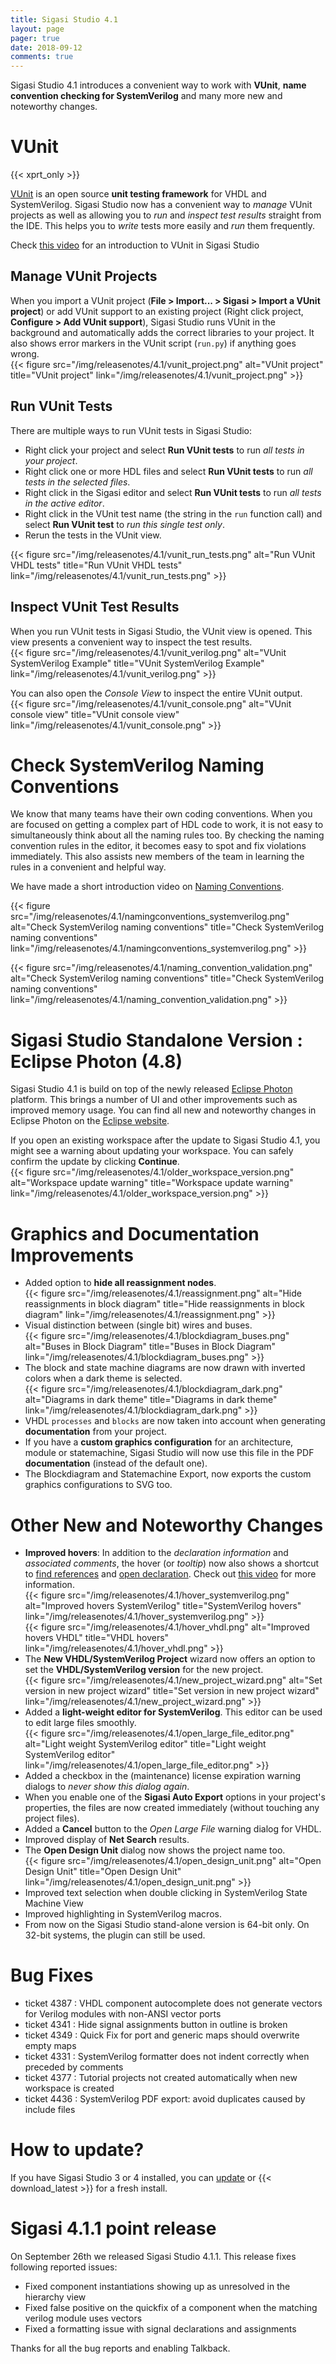 ```yaml
---
title: Sigasi Studio 4.1
layout: page
pager: true
date: 2018-09-12
comments: true
---
```

Sigasi Studio 4.1 introduces a convenient way to work with **VUnit**, **name convention checking for SystemVerilog** and many more new and noteworthy changes.

# VUnit
{{< xprt_only >}}

[VUnit](https://vunit.github.io/) is an open source **unit testing framework** for VHDL and SystemVerilog. 
Sigasi Studio now has a convenient way to *manage* VUnit projects as well as allowing you to *run* and *inspect test results* straight from the IDE. This helps you to *write* tests more easily and *run* them frequently.

Check [this video](/screencasts/vunit) for an introduction to VUnit in Sigasi Studio

## Manage VUnit Projects

When you import a VUnit project (**File > Import... > Sigasi > Import a VUnit project**) or add VUnit support to an existing project (Right click project, **Configure > Add VUnit support**), Sigasi Studio runs VUnit in the background and automatically adds the correct libraries to your project. It also shows error markers in the VUnit script (`run.py`) if anything goes wrong.  
{{< figure src="/img/releasenotes/4.1/vunit_project.png" alt="VUnit project" title="VUnit project" link="/img/releasenotes/4.1/vunit_project.png" >}}

## Run VUnit Tests

There are multiple ways to run VUnit tests in Sigasi Studio:

* Right click your project and select **Run VUnit tests** to run *all tests in your project*.
* Right click one or more HDL files and select **Run VUnit tests** to run *all tests in the selected files*.
* Right click in the Sigasi editor and select **Run VUnit tests** to run *all tests in the active editor*.
* Right click in the VUnit test name (the string in the `run` function call) and select **Run VUnit test** to *run this single test only*.
* Rerun the tests in the VUnit view.

{{< figure src="/img/releasenotes/4.1/vunit_run_tests.png" alt="Run VUnit VHDL tests" title="Run VUnit VHDL tests" link="/img/releasenotes/4.1/vunit_run_tests.png" >}}

## Inspect VUnit Test Results

When you run VUnit tests in Sigasi Studio, the VUnit view is opened. This view presents a convenient way to inspect the test results.  
{{< figure src="/img/releasenotes/4.1/vunit_verilog.png" alt="VUnit SystemVerilog Example" title="VUnit SystemVerilog Example" link="/img/releasenotes/4.1/vunit_verilog.png" >}}

You can also open the *Console View* to inspect the entire VUnit output.  
{{< figure src="/img/releasenotes/4.1/vunit_console.png" alt="VUnit console view" title="VUnit console view" link="/img/releasenotes/4.1/vunit_console.png" >}}

# Check SystemVerilog Naming Conventions

We know that many teams have their own coding conventions. When you are focused on getting a complex part of HDL code to work, it is not easy to simultaneously think about all the naming rules too. By checking the naming convention rules in the editor, it becomes easy to spot and fix violations immediately. This also assists new members of the team in learning the rules in a convenient and helpful way.

We have made a short introduction video on [Naming Conventions](/screencasts/naming-conventions).

{{< figure src="/img/releasenotes/4.1/namingconventions_systemverilog.png" alt="Check SystemVerilog naming conventions" title="Check SystemVerilog naming conventions" link="/img/releasenotes/4.1/namingconventions_systemverilog.png" >}}

{{< figure src="/img/releasenotes/4.1/naming_convention_validation.png" alt="Check SystemVerilog naming conventions" title="Check SystemVerilog naming conventions" link="/img/releasenotes/4.1/naming_convention_validation.png" >}}

# Sigasi Studio Standalone Version : Eclipse Photon (4.8)

Sigasi Studio 4.1 is build on top of the newly released [Eclipse Photon](https://eclipse.org/photon/) platform. This brings a number of UI and other improvements such as improved memory usage. You can find all new and noteworthy changes in Eclipse Photon on the [Eclipse website](http://www.eclipse.org/eclipse/news/4.8/).

If you open an existing workspace after the update to Sigasi Studio 4.1, you might see a warning about updating your workspace. You can safely confirm the update by clicking **Continue**.  
{{< figure src="/img/releasenotes/4.1/older_workspace_version.png" alt="Workspace update warning" title="Workspace update warning" link="/img/releasenotes/4.1/older_workspace_version.png" >}}  

# Graphics and Documentation Improvements

* Added option to **hide all reassignment nodes**.  
{{< figure src="/img/releasenotes/4.1/reassignment.png" alt="Hide reassignments in block diagram" title="Hide reassignments in block diagram" link="/img/releasenotes/4.1/reassignment.png" >}}
* Visual distinction between (single bit) wires and buses.  
{{< figure src="/img/releasenotes/4.1/blockdiagram_buses.png" alt="Buses in Block Diagram" title="Buses in Block Diagram" link="/img/releasenotes/4.1/blockdiagram_buses.png" >}} 
* The block and state machine diagrams are now drawn with inverted colors when a dark theme is selected.  
{{< figure src="/img/releasenotes/4.1/blockdiagram_dark.png" alt="Diagrams in dark theme" title="Diagrams in dark theme" link="/img/releasenotes/4.1/blockdiagram_dark.png" >}}
* VHDL `processes` and `blocks` are now taken into account when generating **documentation** from your project.
* If you have a **custom graphics configuration** for an architecture, module or statemachine, Sigasi Studio will now use this file in the PDF **documentation** (instead of the default one).
* The Blockdiagram and Statemachine Export, now exports the custom graphics configurations to SVG too.

# Other New and Noteworthy Changes

* **Improved hovers**: In addition to the *declaration information* and *associated comments*, the hover (or *tooltip*) now also shows a shortcut to [find references](/manual/editor#find-references) and [open declaration](/manual/editor#open-declaration-and-hyperlinks). Check out [this video](/screencasts/hovers) for more information.  
{{< figure src="/img/releasenotes/4.1/hover_systemverilog.png" alt="Improved hovers SystemVerilog" title="SystemVerilog hovers" link="/img/releasenotes/4.1/hover_systemverilog.png" >}}  
{{< figure src="/img/releasenotes/4.1/hover_vhdl.png" alt="Improved hovers VHDL" title="VHDL hovers" link="/img/releasenotes/4.1/hover_vhdl.png" >}}
* The **New VHDL/SystemVerilog Project** wizard now offers an option to set the **VHDL/SystemVerilog version** for the new project.  
{{< figure src="/img/releasenotes/4.1/new_project_wizard.png" alt="Set version in new project wizard" title="Set version in new project wizard" link="/img/releasenotes/4.1/new_project_wizard.png" >}}
* Added a **light-weight editor for SystemVerilog**. This editor can be used to edit large files smoothly.  
{{< figure src="/img/releasenotes/4.1/open_large_file_editor.png" alt="Light weight SystemVerilog editor" title="Light weight SystemVerilog editor" link="/img/releasenotes/4.1/open_large_file_editor.png" >}}
* Added a checkbox in the (maintenance) license expiration warning dialogs to *never show this dialog again*.
* When you enable one of the **Sigasi Auto Export** options in your project's properties, the files are now created immediately (without touching any project files).
* Added a **Cancel** button to the *Open Large File* warning dialog for VHDL.
* Improved display of **Net Search** results.
* The **Open Design Unit** dialog now shows the project name too.  
{{< figure src="/img/releasenotes/4.1/open_design_unit.png" alt="Open Design Unit" title="Open Design Unit" link="/img/releasenotes/4.1/open_design_unit.png" >}}
* Improved text selection when double clicking in SystemVerilog State Machine View
* Improved highlighting in SystemVerilog macros.
* From now on the Sigasi Studio stand-alone version is 64-bit only. On 32-bit systems, the plugin can still be used.

# Bug Fixes

* ticket 4387 : VHDL component autocomplete does not generate vectors for Verilog modules with non-ANSI vector ports
* ticket 4341 : Hide signal assignments button in outline is broken
* ticket 4349 : Quick Fix for port and generic maps should overwrite empty maps
* ticket 4331 : SystemVerilog formatter does not indent correctly when preceded by comments
* ticket 4377 : Tutorial projects not created automatically when new workspace is created
* ticket 4436 : SystemVerilog PDF export: avoid duplicates caused by include files

# How to update?

If you have Sigasi Studio 3 or 4 installed, you can [update](/manual/setup#software-updates) or {{< download_latest >}} for a fresh install.

# Sigasi 4.1.1 point release

On September 26th we released Sigasi Studio 4.1.1. This release fixes following reported issues:

* Fixed component instantiations showing up as unresolved in the hierarchy view
* Fixed false positive on the quickfix of a component when the matching verilog module uses vectors
* Fixed a formatting issue with signal declarations and assignments

Thanks for all the bug reports and enabling Talkback.
